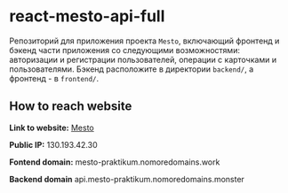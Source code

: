 # react-mesto-api-full
Репозиторий для приложения проекта `Mesto`, включающий фронтенд и бэкенд части приложения со следующими возможностями: авторизации и регистрации пользователей, операции с карточками и пользователями. Бэкенд расположите в директории `backend/`, а фронтенд - в `frontend/`. 
  
## How to reach website

**Link to website:** [Mesto](https://mesto-praktikum.nomoredomains.work/)

**Public IP:** 130.193.42.30 

**Fontend domain:** mesto-praktikum.nomoredomains.work

**Backend domain** api.mesto-praktikum.nomoredomains.monster